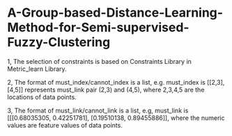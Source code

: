 # A-Group-based-Distance-Learning-Method-for-Semi-supervised-Fuzzy-Clustering

1, The selection of constraints is based on Constraints Library in Metric_learn Library.

2, The format of must_index/cannot_index is a list, e.g. must_index is [[2,3], [4,5]] represents must_link pair (2,3) and (4,5), where 2,3,4,5 are the locations of data points.

3, The format of must_link/cannot_link is a list, e.g, must_link is [[[0.68035305, 0.42251781], [0.19510138, 0.89455886]], where the numeric values are feature values of data points.
